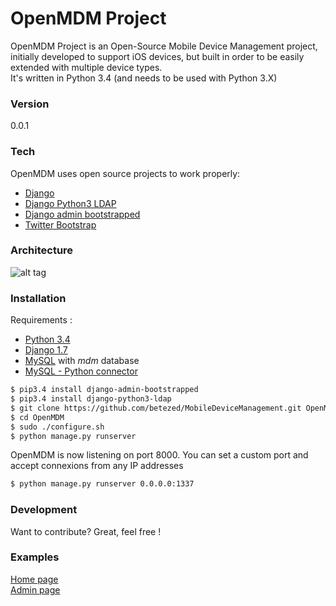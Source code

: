 # OpenMDM Project

OpenMDM Project is an Open-Source Mobile Device Management project, initially developed to support iOS devices, but built in order to be easily extended with multiple device types.  
It's written in Python 3.4 (and needs to be used with Python 3.X)

### Version

0.0.1

### Tech

OpenMDM uses open source projects to work properly:

* [Django](https://www.djangoproject.com/)  
* [Django Python3 LDAP](https://pypi.python.org/pypi/django-python3-ldap/0.9.1)
* [Django admin bootstrapped](https://pypi.python.org/pypi/django-admin-bootstrapped/)
* [Twitter Bootstrap](http://twitter.github.com/bootstrap/)  

### Architecture

![alt tag](http://hackndo.com/archi.jpg) 

### Installation

Requirements :  

* [Python 3.4](https://www.python.org/downloads/release/python-343/)
* [Django 1.7](https://docs.djangoproject.com/fr/1.7/topics/install/)
* [MySQL](http://www.mysql.com/downloads/) with *mdm* database
* [MySQL - Python connector](https://pypi.python.org/pypi/mysql-connector-python/2.0.3)

```sh
$ pip3.4 install django-admin-bootstrapped
$ pip3.4 install django-python3-ldap
$ git clone https://github.com/betezed/MobileDeviceManagement.git OpenMDM
$ cd OpenMDM
$ sudo ./configure.sh
$ python manage.py runserver
```
OpenMDM is now listening on port 8000.
You can set a custom port and accept connexions from any IP addresses

```sh
$ python manage.py runserver 0.0.0.0:1337
```


### Development

Want to contribute? Great, feel free !


### Examples

[Home page](http://hackndo.com:8000)  
[Admin page](http://hackndo.com:8000/admin/)

